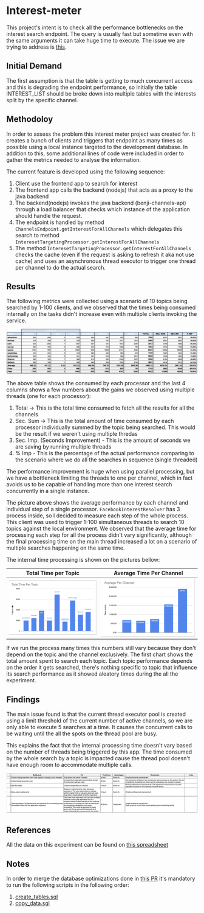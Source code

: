 # Interest-meter
This project's intent is to check all the performance bottlenecks on the interest search endpoint. 
The query is usually fast but sometime even with the same arguments it can take huge time to execute.
The issue we are trying to address is [this](https://inpowered.atlassian.net/browse/BAC-4649). 

## Initial Demand
The first assumption is that the table is getting to much concurrent access and this is degrading the endpoint performance,
so initially the table INTEREST_LIST should be broke down into multiple tables with the interests split by the specific channel.

## Methodoloy
In order to assess the problem this interest meter project was created for. It creates a bunch of clients and triggers 
that endpoint as many times as possible using a local instance targeted to the development database. In addition to this, some additional 
lines of code were included in order to gather the metrics needed to analyse the information. 

The current feature is developed using the following sequence:
1. Client use the frontend app to search for interest
2. The frontend app calls the backend (nodejs) that acts as a proxy to the java backend
3. The backend(nodejs) invokes the java backend (benji-channels-api) through a load balancer that checks which 
   instance of the application should handle the request.
4. The endpoint is handled by  method `ChannelsEndpoint.getInterestForAllChannels` which delegates 
   this search to method `InteresetTargetingProcessor.getInterestForAllChannels`
5. The method `InteresetTargetingProcessor.getInterestForAllChannels` checks the cache (even if the request is 
   asking to refresh it aka not use cache) and uses an asynchronous thread executor to trigger one 
   thread per channel to do the actual search.

## Results
The following metrics were collected using a scenario of 10 topics being searched by 1-100 clients, and we observed that 
the times being consumed internally on the tasks didn't increase even with multiple clients invoking the service.

![General Statistics](./docs/statistics.png)

The above table shows the consumed by each processor and the last 4 columns shows a few numbers about the gains we observed
using multiple threads (one for each processor):
1. Total -> This is the total time consumed to fetch all the results for all the channels
2. Sec. Sum -> This is the total amount of time consumed by each processor individually summed by the topic being searched.
   This would be the result if we weren't using multiple thredas
3. Sec. Imp. (Seconds Improvement) - This is the amount of seconds we are saving by running multiple threads
4. % Imp - This is the percentage of the actual performance comparing to the scenario where we do all the searches in sequence (single threaded)

The performance improvement is huge when using parallel processing, but we have a bottleneck limiting the threads to one per 
channel, which in fact avoids us to be capable of handling more than one interest search concurrently in a single instance.


The picture above shows the average performance by each channel and individual step of a single processor. 
`FacebookInterestResolver` has 3 process inside, so I decided to measure each step of the whole process. This client was
used to trigger 1-100 simultaneous threads to search 10 topics against the local environment. We observed that the average
time for processing each step for all the process didn't vary significantly, although the final processing time on the main
thread increased a lot on a scenario of multiple searches happening on the same time. 

The internal time processing is shown on the pictures bellow:


Total Time per Topic       |  Average Time Per Channel
:-------------------------:|:-------------------------:
![](./docs/total_time_per_topic.png)  |  ![](./docs/average_time_per_channel.png)

If we run the process many times this numbers still vary because they don't depend on the topic and the channel exclusively.
The first chart shows the total amount spent to search each topic. Each topic performance depends on the order it gets searched,
there's nothing specific to topic that influence its search performance as it showed aleatory times during the all the experiment.

## Findings

The main issue found is that the current thread executor pool is created using a limit threshold of the current number of active channels, 
so we are only able to execute 5 searches at a time. It causes the concurrent calls to be waiting until the all the spots on the thread pool
are busy. 

This explains the fact that the internal processing time doesn't vary based on the number of threads being triggered by this app. The time 
consumed by the whole search by a topic is impacted cause the thread pool doesn't have enough room to accommodate multiple calls. 

![Findings](./docs/findings.png)

## References

All the data on this experiment can be found on [this spreadsheet](https://docs.google.com/spreadsheets/d/17Rq7Nte0sM0c6jrPEWI8XJpqSyylCFjcqnZeRiGHs-4/edit?usp=sharing)

## Notes
In order to merge the database optimizations done in [this PR](https://github.com/inPowered/benji-channels/pull/505) 
it's mandatory to run the following scripts in the following order:

1. [create_tables.sql](./docs/sql_scripts/create_tables.sql)
2. [copy_data.sql](./docs/sql_scripts/copy_data.sql)

